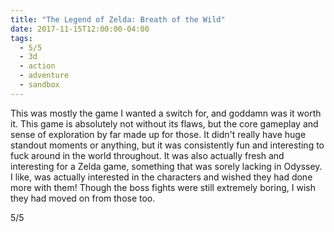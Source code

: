 ```yaml
---
title: "The Legend of Zelda: Breath of the Wild"
date: 2017-11-15T12:00:00-04:00
tags:
  - 5/5
  - 3d
  - action
  - adventure
  - sandbox
---
```


This was mostly the game I wanted a switch for, and goddamn was it worth it. This game is absolutely not without its flaws, but the core gameplay and sense of exploration by far made up for those. It didn't really have huge standout moments or anything, but it was consistently fun and interesting to fuck around in the world throughout. It was also actually fresh and interesting for a Zelda game, something that was sorely lacking in Odyssey. I like, was actually interested in the characters and wished they had done more with them! Though the boss fights were still extremely boring, I wish they had moved on from those too.

5/5

